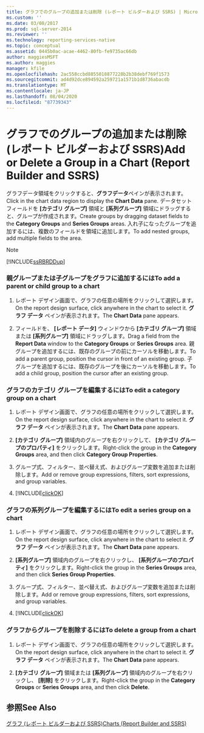 ```yaml
---
title: グラフでのグループの追加または削除 (レポート ビルダーおよび SSRS) | Microsoft Docs
ms.custom: ''
ms.date: 03/08/2017
ms.prod: sql-server-2014
ms.reviewer: ''
ms.technology: reporting-services-native
ms.topic: conceptual
ms.assetid: 0445b0ac-acae-4462-80fb-fe9735ac66db
author: maggiesMSFT
ms.author: maggies
manager: kfile
ms.openlocfilehash: 2ac558ccbd8855018877228b2b38debf769f1573
ms.sourcegitcommit: ad4d92dce894592a259721a1571b1d8736abacdb
ms.translationtype: MT
ms.contentlocale: ja-JP
ms.lasthandoff: 08/04/2020
ms.locfileid: "87739343"
---
```

# <a name="add-or-delete-a-group-in-a-chart-report-builder-and-ssrs"></a><span data-ttu-id="da18a-102">グラフでのグループの追加または削除 (レポート ビルダーおよび SSRS)</span><span class="sxs-lookup"><span data-stu-id="da18a-102">Add or Delete a Group in a Chart (Report Builder and SSRS)</span></span>
  <span data-ttu-id="da18a-103">グラフデータ領域をクリックすると、**グラフデータ**ペインが表示されます。</span><span class="sxs-lookup"><span data-stu-id="da18a-103">Click in the chart data region to display the **Chart Data** pane.</span></span> <span data-ttu-id="da18a-104">データセット フィールドを **[カテゴリ グループ]** 領域と **[系列グループ]** 領域にドラッグすると、グループが作成されます。</span><span class="sxs-lookup"><span data-stu-id="da18a-104">Create groups by dragging dataset fields to the **Category Groups** and **Series Groups** areas.</span></span> <span data-ttu-id="da18a-105">入れ子になったグループを追加するには、複数のフィールドを領域に追加します。</span><span class="sxs-lookup"><span data-stu-id="da18a-105">To add nested groups, add multiple fields to the area.</span></span>  
  
> [!NOTE]  
>  [!INCLUDE[ssRBRDDup](../../includes/ssrbrddup-md.md)]  
  
### <a name="to-add-a-parent-or-child-group-to-a-chart"></a><span data-ttu-id="da18a-106">親グループまたは子グループをグラフに追加するには</span><span class="sxs-lookup"><span data-stu-id="da18a-106">To add a parent or child group to a chart</span></span>  
  
1.  <span data-ttu-id="da18a-107">レポート デザイン画面で、グラフの任意の場所をクリックして選択します。</span><span class="sxs-lookup"><span data-stu-id="da18a-107">On the report design surface, click anywhere in the chart to select it.</span></span> <span data-ttu-id="da18a-108">**グラフ データ** ペインが表示されます。</span><span class="sxs-lookup"><span data-stu-id="da18a-108">The **Chart Data** pane appears.</span></span>  
  
2.  <span data-ttu-id="da18a-109">フィールドを、 **[レポート データ]** ウィンドウから **[カテゴリ グループ]** 領域または **[系列グループ]** 領域にドラッグします。</span><span class="sxs-lookup"><span data-stu-id="da18a-109">Drag a field from the **Report Data** window to the **Category Groups** or **Series Groups** area.</span></span> <span data-ttu-id="da18a-110">親グループを追加するには、既存のグループの前にカーソルを移動します。</span><span class="sxs-lookup"><span data-stu-id="da18a-110">To add a parent group, position the cursor in front of an existing group.</span></span> <span data-ttu-id="da18a-111">子グループを追加するには、既存のグループを後にカーソルを移動します。</span><span class="sxs-lookup"><span data-stu-id="da18a-111">To add a child group, position the cursor after an existing group.</span></span>  
  
### <a name="to-edit-a-category-group-on-a-chart"></a><span data-ttu-id="da18a-112">グラフのカテゴリ グループを編集するには</span><span class="sxs-lookup"><span data-stu-id="da18a-112">To edit a category group on a chart</span></span>  
  
1.  <span data-ttu-id="da18a-113">レポート デザイン画面で、グラフの任意の場所をクリックして選択します。</span><span class="sxs-lookup"><span data-stu-id="da18a-113">On the report design surface, click anywhere in the chart to select it.</span></span> <span data-ttu-id="da18a-114">**グラフ データ** ペインが表示されます。</span><span class="sxs-lookup"><span data-stu-id="da18a-114">The **Chart Data** pane appears.</span></span>  
  
2.  <span data-ttu-id="da18a-115">**[カテゴリ グループ]** 領域内のグループを右クリックして、 **[カテゴリ グループのプロパティ]** をクリックします。</span><span class="sxs-lookup"><span data-stu-id="da18a-115">Right-click the group in the **Category Groups** area, and then click **Category Group Properties**.</span></span>  
  
3.  <span data-ttu-id="da18a-116">グループ式、フィルター、並べ替え式、およびグループ変数を追加または削除します。</span><span class="sxs-lookup"><span data-stu-id="da18a-116">Add or remove group expressions, filters, sort expressions, and group variables.</span></span>  
  
4.  [!INCLUDE[clickOK](../../includes/clickok-md.md)]  
  
### <a name="to-edit-a-series-group-on-a-chart"></a><span data-ttu-id="da18a-117">グラフの系列グループを編集するには</span><span class="sxs-lookup"><span data-stu-id="da18a-117">To edit a series group on a chart</span></span>  
  
1.  <span data-ttu-id="da18a-118">レポート デザイン画面で、グラフの任意の場所をクリックして選択します。</span><span class="sxs-lookup"><span data-stu-id="da18a-118">On the report design surface, click anywhere in the chart to select it.</span></span> <span data-ttu-id="da18a-119">**グラフ データ** ペインが表示されます。</span><span class="sxs-lookup"><span data-stu-id="da18a-119">The **Chart Data** pane appears.</span></span>  
  
2.  <span data-ttu-id="da18a-120">**[系列グループ]** 領域内のグループを右クリックし、 **[系列グループのプロパティ]** をクリックします。</span><span class="sxs-lookup"><span data-stu-id="da18a-120">Right-click the group in the **Series Groups** area, and then click **Series Group Properties**.</span></span>  
  
3.  <span data-ttu-id="da18a-121">グループ式、フィルター、並べ替え式、およびグループ変数を追加または削除します。</span><span class="sxs-lookup"><span data-stu-id="da18a-121">Add or remove group expressions, filters, sort expressions, and group variables.</span></span>  
  
4.  [!INCLUDE[clickOK](../../includes/clickok-md.md)]  
  
### <a name="to-delete-a-group-from-a-chart"></a><span data-ttu-id="da18a-122">グラフからグループを削除するには</span><span class="sxs-lookup"><span data-stu-id="da18a-122">To delete a group from a chart</span></span>  
  
1.  <span data-ttu-id="da18a-123">レポート デザイン画面で、グラフの任意の場所をクリックして選択します。</span><span class="sxs-lookup"><span data-stu-id="da18a-123">On the report design surface, click anywhere in the chart to select it.</span></span> <span data-ttu-id="da18a-124">**グラフ データ** ペインが表示されます。</span><span class="sxs-lookup"><span data-stu-id="da18a-124">The **Chart Data** pane appears.</span></span>  
  
2.  <span data-ttu-id="da18a-125">**[カテゴリ グループ]** 領域または **[系列グループ]** 領域内のグループを右クリックし、 **[削除]** をクリックします。</span><span class="sxs-lookup"><span data-stu-id="da18a-125">Right-click the group in the **Category Groups** or **Series Groups** area, and then click **Delete**.</span></span>  
  
## <a name="see-also"></a><span data-ttu-id="da18a-126">参照</span><span class="sxs-lookup"><span data-stu-id="da18a-126">See Also</span></span>  
 [<span data-ttu-id="da18a-127">グラフ &#40;レポート ビルダーおよび SSRS&#41;</span><span class="sxs-lookup"><span data-stu-id="da18a-127">Charts &#40;Report Builder and SSRS&#41;</span></span>](charts-report-builder-and-ssrs.md)  
  
  
